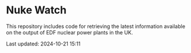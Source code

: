 # Nuke Watch

This repository includes code for retrieving the latest information available on the output of EDF nuclear power plants in the UK.

Last updated: 2024-10-21 15:11